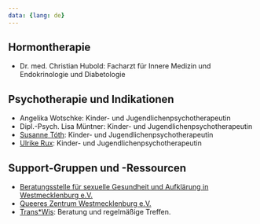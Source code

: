 ```yaml
---
data: {lang: de}
---
```

## Hormontherapie
- Dr. med. Christian Hubold: Facharzt für Innere Medizin und Endokrinologie und Diabetologie

## Psychotherapie und Indikationen
- Angelika Wotschke: Kinder- und Jugendlichenpsychotherapeutin
- Dipl.-Psych. Lisa Müntner: Kinder- und Jugendlichenpsychotherapeutin
- [Susanne Tóth](http://praxis-toth.de): Kinder- und Jugendlichenpsychotherapeutin
- [Ulrike Rux](http://www.praxis-u-rux.de): Kinder- und Jugendlichenpsychotherapeutin

## Support-Gruppen und -Ressourcen
- [Beratungsstelle für sexuelle Gesundheit und Aufklärung in Westmecklenburg e.V.](https://wismar.aidshilfe.de/de)
- [Queeres Zentrum Westmecklenburg e.V.](https://queer-hwi.de)
- [Trans*Wis](https://www.selbsthilfe-mv.de/datenbank/detailansicht/?no_cache=1&tx_search%5Buid%5D=972): Beratung und regelmäßige Treffen.
